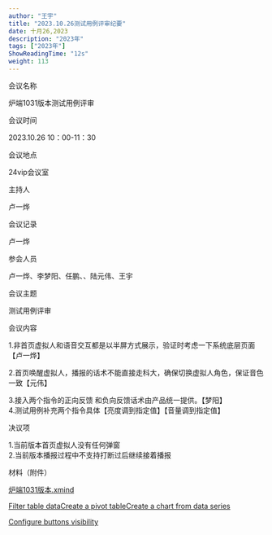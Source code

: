 ```yaml
---
author: "王宇"
title: "2023.10.26测试用例评审纪要"
date: 十月26,2023
description: "2023年"
tags: ["2023年"]
ShowReadingTime: "12s"
weight: 113
---
```

  

会议名称

炉端1031版本测试用例评审

会议时间

2023.10.26 10：00-11：30

会议地点

24vip会议室

主持人

卢一烨

会议记录

卢一烨

参会人员

卢一烨、李梦阳、任鹏、、陆元伟、王宇

会议主题

测试用例评审

会议内容

1.非首页虚拟人和语音交互都是以半屏方式展示，验证时考虑一下系统底层页面【卢一烨】

2.首页唤醒虚拟人，播报的话术不能直接走科大，确保切换虚拟人角色，保证音色一致【元伟】

3.接入两个指令的正向反馈 和负向反馈话术由产品统一提供。【梦阳】  
4.测试用例补充两个指令具体【亮度调到指定值】【音量调到指定值】

决议项

1.当前版本首页虚拟人没有任何弹窗  
2.当前版本播报过程中不支持打断过后继续接着播报

材料（附件）

[炉端1031版本.xmind](/download/attachments/109729292/%E7%82%89%E7%AB%AF1031%E7%89%88%E6%9C%AC.xmind?version=1&modificationDate=1698291261493&api=v2)

[Filter table data](#)[Create a pivot table](#)[Create a chart from data series](#)

[Configure buttons visibility](/users/tfac-settings.action)